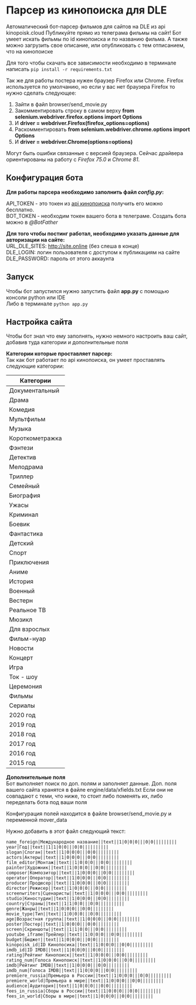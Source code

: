 # Парсер из кинопоиска для DLE
Автоматический бот-парсер фильмов для сайтов на DLE из api kinopoisk.cloud
Публикуйте прямо из телеграма фильмы на сайт!
Бот умеет искать фильмы по id кинопоиска и по названию фильма.
А также можно загрузить свое описание, или опубликовать с тем отписанием, что на кинопоиске

Для того чтобы скачать все зависимости необходимо в терминале написать ```pip install -r requirements.txt```  

Так же для работы постера нужен браузер Firefox или Chrome. 
Firefox используется по умолчанию, но если у вас нет браузера Firefox то нужно сделать следующее:
1. Зайти в файл browser/send_movie.py
2. Закомментировать строку в самом верху **from selenium.webdriver.firefox.options import Options**
3. И **driver = webdriver.Firefox(firefox_options=options)**
4. Раскомментировать **from selenium.webdriver.chrome.options import Options**
5. И **driver = webdriver.Chrome(options=options)**

Могут быть ошибки связанные с версией браузера. Сейчас драйвера ориентированы на работу с *Firefox 75.0* и *Chrome 81*.

## Конфигурация бота  
**Для работы парсера необходимо заполнить файл *config.py*:**  

API_TOKEN - это токен из [api кинопоиска](https://kinopoisk.cloud/ "апи кинопоиска") получить его можно бесплатно.  
BOT_TOKEN - необходим токен вашего бота в телеграме. Создать бота можно в *@BotFather*  

**Для того чтобы постинг работал, необходимо указать данные для авторизации на сайте:**  
URL_DLE_SITES: http://site.online (без слеша в конце)  
DLE_LOGIN: логин пользователя с доступом к публикациям на сайте  
DLE_PASSWORD: пароль от этого аккаунта  

## Запуск

Чтобы бот запустился нужно запустить файл **app.py** c помощью консоли python или IDE  
Либо в терминале ```python app.py```

## Настройка сайта  
Чтобы бот знал что ему заполнять, нужно немного настроить ваш сайт, добавив туда категории и дополнительные поля

**Категории которые проставляет парсер:**  
Так как бот работает по api кинопоиска, он умеет проставлять следующие категории:

| Категории |
|---------|
| Документальный |
| Драма |  
| Комедия |  
| Мультфильм |  
| Музыка |  
| Короткометражка |  
| Фэнтези |  
| Детектив |  
| Мелодрама |  
| Триллер |  
| Семейный |  
| Биография |  
| Ужасы |  
| Криминал |  
| Боевик |  
| Фантастика |  
| Детский |  
| Спорт |  
| Приключения |  
| Аниме |  
| История |  
| Военный |  
| Вестерн |  
| Реальное ТВ|  
| Мюзикл |  
| Для взрослых |  
| Фильм-нуар |  
| Новости |  
| Концерт |  
| Игра |  
| Ток - шоу |  
| Церемония |  
| Фильмы |  
| Сериалы |  
| 2020 год |  
| 2019 год |  
| 2018 год |  
| 2017 год |  
| 2016 год |  
| 2015 год |

**Дополнительные поля**  
Бот выполняет поиск по доп. полям и заполняет данные.
Доп. поля вашего сайта хранятся в файле engine/data/xfields.txt Если они не совпадают с теми, что ниже, 
то стоит либо поменять их, либо переделать бота под ваши поля

Конфигурация полей находится в файле browser/send_movie.py и переменной mover_data


Нужно добавить в этот файл следующий текст:
````
name_foreign|Международное название||text||1|0|0|0|||0|0|||||||||
year|Год||text||1|1|0|0|||0|0||||||||||
slogan|Слоган||text||1|0|0|0|||0|0|||||||||
actors|Актеры||text||1|0|0|0|||0|0|||||||||
film_editor|Монтаж||text||1|0|0|0|||0|0|||||||||
painter|Художник||text||1|0|0|0|||0|0|||||||||
composer|Композитор||text||1|0|0|0|||0|0|||||||||
operator|Оператор||text||1|0|0|0|||0|0|||||||||
producer|Продюсер||text||1|0|0|0|||0|0|||||||||
director|Режисер||text||1|0|0|0|||0|0|||||||||
screenwriters|Сценаристы||text||1|0|0|0|||0|0|||||||||
studio|Киностудии||text||1|0|0|0|||0|0|||||||||
country|Страны||text||1|1|0|0|||0|0||||||||||
genre|Жанры||text||1|0|0|0|||0|0|||||||||
movie_type|Тип||text||1|0|0|0|||0|0|||||||||
age|Возрастная группа||text||1|0|0|0|||0|0|||||||||
poster|Постер||text||1|0|0|0|||0|0|||||||||
screen|Скриншоты||text||1|1|0|0|||0|0|||||||||
youtube_iframe|Трейлер||text||1|0|0|0|||0|0|||||||||
budget|Бюджет||text||1|0|0|0|||0|0|||||||||
kinopoisk_id|ID Кинопосика||text||1|0|0|0|||0|0|||||||||
imdb_id|ID IMDB||text||1|0|0|0|||0|0|||||||||
rating|Рейтинг Кинопоиск||text||1|0|0|0|||0|0|||||||||
rating_num|Голоса Кинопоиск||text||1|0|0|0|||0|0|||||||||
imdb|Рейтинг IMDB||text||1|0|0|0|||0|0|||||||||
imdb_num|Голоса IMDB||text||1|0|0|0|||0|0|||||||||
premiere_russia|Премьера в России||text||1|0|0|0|||0|0|||||||||
premiere_world|Премьера в мире||text||1|0|0|0|||0|0|||||||||
audience|Аудитория||text||1|0|0|0|||0|0|||||||||
fees_in_russia|Сборы в России||text||1|0|0|0|||0|0|||||||||
fees_in_world|Сборы в мире||text||1|0|0|0|||0|0|||||||||
